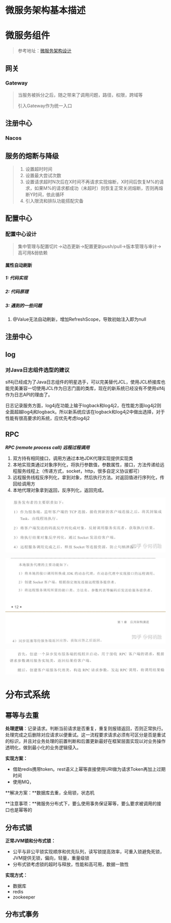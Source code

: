 # 微服务架构基本描述



# 微服务组件

> 参考地址：[微服务架构设计](https://gudaoxuri.gitbook.io/microservices-architecture/)

## 网关

### Gateway

> 当服务被拆分之后，随之带来了调用问题，路径，权限，跨域等
>
> 引入Gateway作为统一入口	





## 注册中心

### Nacos

## 服务的熔断与降级

> 1. 设置超时时间
> 2. 设置最大尝试次数
> 3. 设置请求超时N次后在X时间不再请求实现熔断，X时间后恢复M%的请求，如果M%的请求都成功（未超时）则恢复正常关闭熔断，否则再熔断Y时间，依此循环
> 4. 引入限流和排队功能搭配灾备

## 配置中心

### 配置中心设计

> 集中管理与配置切片->动态更新->配置更新push/pull->版本管理与审计->高可用&弱依赖

#### 属性自动刷新

##### 1: 代码实现

##### 2: 代码原理

##### 3: 遇到的一些问题

1. @Value无法自动刷新，增加RefreshScope，导致初始注入即为null<br>

## 注册中心

## log

### 对Java日志组件选型的建议

slf4j已经成为了Java日志组件的明星选手，可以完美替代JCL，使用JCL桥接库也能完美兼容一切使用JCL作为日志门面的类库，现在的新系统已经没有不使用slf4j作为日志API的理由了。

日志记录服务方面，log4j在功能上输于logback和log4j2，在性能方面log4j2则全面超越log4j和logback。所以新系统应该在logback和log4j2中做出选择，对于性能有很高要求的系统，应优先考虑log4j2



## RPC

***RPC (remote process call) 远程过程调用***

1. 双方持有相同接口，调用方通过本地JDK代理实现提供实现类
2. 本地实现类通过对象序列化，将执行参数值，参数属性，接口，方法传递给远程服务线程上（传递方式，socket，http，很多自定义协议都可）
3. 远程服务线程反序列化，拿到对象，然后执行方法。对返回值进行序列化，传回给调用方
4. 本地代理对象拿到返回，反序列化，返回完成。

![img](https://raw.githubusercontent.com/xiaoluxiang/picCollect/main/workDesign/img/v2-54c36e07764895d3da67c7fc624789c5_720w.jpg)

![img](https://raw.githubusercontent.com/xiaoluxiang/picCollect/main/workDesign/img/v2-d690accc669d726fe122d6da6caa75a1_720w.jpg)

![img](https://raw.githubusercontent.com/xiaoluxiang/picCollect/main/workDesign/img/v2-c0088ff8964a97f232081b5b2a08c068_720w.png)

# 分布式系统

## 幂等与去重

**处理逻辑**：记录请求。判断当前请求是否重复，重复则报错返回，否则正常执行。处理完成之后删除对应请求以便重试。这一流程要求请求必须有可区分是否是重试的标识，并且对业务处理的前置判断和后置更新最好在框架层面实现以对业务操作透明化，做到最小化的业务逻辑侵入。

**实现方案：**

- 借助redis携带token。rest语义上幂等直接使用URI做为请求Token再加上过期时间
- 使用MQ，

**解决方案：**数据库去重，全局锁，状态机

**注意事项：**微服务分布式下，要么使用事务保证幂等，要么要求被调用的接口也是幂等的

## 分布式锁

**正常JVM锁和分布式锁：**

- 公平与非公平锁实现顺序和优先队列，读写锁提高效率，可重入锁避免死锁，JVM提供无锁，偏向，轻量，重量级锁
- 分布式锁考虑锁的超时与释放，性能和高可用，数据一致性

**实现方式：**

- 数据库
- redis
- zookeeper

## 分布式事务